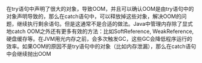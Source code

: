 在try语句中声明了很大的对象，导致OOM，并且可以确认OOM是由try语句中的对象声明导致的，那么在catch语句中，可以释放掉这些对象，解决OOM的问题，继续执行剩余语句。但是这通常不是合适的做法。Java中管理内存除了显式地catch OOM之外还有更多有效的方法：比如SoftReference, WeakReference, 硬盘缓存等。在JVM用光内存之前，会多次触发GC，这些GC会降低程序运行的效率。如果OOM的原因不是try语句中的对象（比如内存泄漏），那么在catch语句中会继续抛出OOM